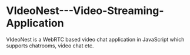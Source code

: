 # VIdeoNest---Video-Streaming-Application
VIdeoNest is a WebRTC based video chat application in JavaScript which supports chatrooms, video chat etc. 
